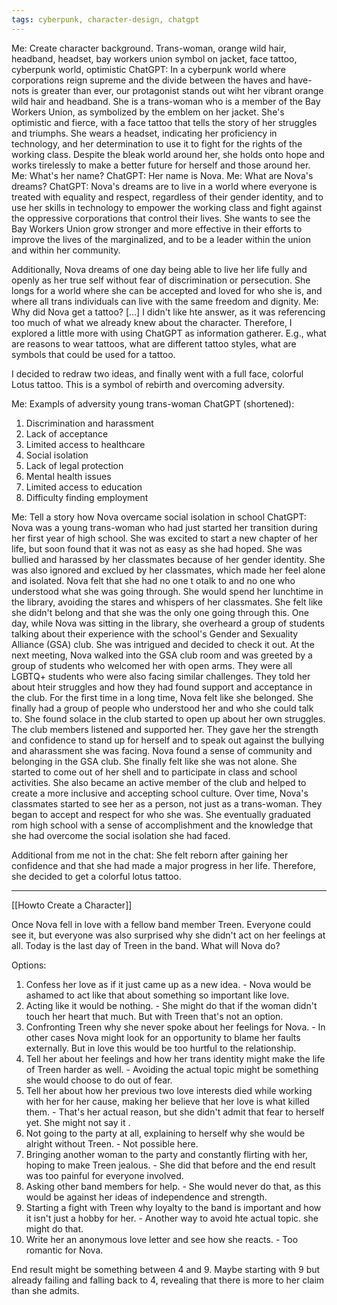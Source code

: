 ```yaml
---
tags: cyberpunk, character-design, chatgpt
---
```


Me: Create character background. Trans-woman, orange wild hair, headband, headset, bay workers union symbol on jacket, face tattoo, cyberpunk world, optimistic
ChatGPT: In a cyberpunk world where corporations reign supreme and the divide between the haves and have-nots is greater than ever, our protagonist stands out wiht her vibrant orange wild hair and headband. She is a trans-woman who is a member of the Bay Workers Union, as symbolized by the emblem on her jacket. She's optimistic and fierce, with a face tattoo that tells the story of her struggles and triumphs. She wears a headset, indicating her proficiency in technology, and her determination to use it to fight for the rights of the working class. Despite the bleak world around her, she holds onto hope and works tirelessly to make a better future for herself and those around her.
Me: What's her name?
ChatGPT: Her name is Nova.
Me: What are Nova's dreams?
ChatGPT: Nova's dreams are to live in a world where everyone is treated with equality and respect, regardless of their gender identity, and to use her skills in technology to empower the working class and fight against the oppressive corporations that control their lives. She wants to see the Bay Workers Union grow stronger and more effective in their efforts to improve the lives of the marginalized, and to be a leader within the union and within her community.

Additionally, Nova dreams of one day being able to live her life fully and openly as her true self without fear of discrimination or persecution. She longs for a world where she can be accepted and loved for who she is, and where all trans individuals can live with the same freedom and dignity.
Me: Why did Nova get a tattoo?
[...] I didn't like hte answer, as it was referencing too much of what we already knew about the character. Therefore, I explored a little more with using ChatGPT as information gatherer. E.g., what are reasons to wear tattoos, what are different tattoo styles, what are symbols that could be used for a tattoo.

I decided to redraw two ideas, and finally went with a full face, colorful Lotus tattoo. This is a symbol of rebirth and overcoming adversity.

Me: Exampls of adversity young trans-woman
ChatGPT (shortened):
 1. Discrimination and harassment
 2. Lack of acceptance
 3. Limited access to healthcare
 4. Social isolation
 5. Lack of legal protection
 6. Mental health issues
 7. Limited access to education
 8. Difficulty finding employment

Me: Tell a story how Nova overcame social isolation in school
ChatGPT: Nova was a young trans-woman who had just started her transition during her first year of high school. She was excited to start a new chapter of her life, but soon found that it was not as easy as she had hoped. She was bullied and harassed by her classmates because of her gender identity. She was also ignored and exclued by her classmates, which made her feel alone and isolated.
Nova felt that she had no one t otalk to and no one who understood what she was going through. She would spend her lunchtime in the library, avoiding the stares and whispers of her classmates. She felt like she didn't belong and that she was the only one going through this.
One day, while Nova was sitting in the library, she overheard a group of students talking about their experience with the school's Gender and Sexuality Alliance (GSA) club. She was intrigued and decided to check it out.
At the next meeting, Nova walked into the GSA club room and was greeted by a group of students who welcomed her with open arms. They were all LGBTQ+ students who were also facing similar challenges. They told her about hteir struggles and how they had found support and acceptance in the club.
For the first time in a long time, Nova felt like she belonged. She finally had a group of people who understood her and who she could talk to. She found solace in the club started to open up about her own struggles. The club members listened and supported her. They gave her the strength and confidence to stand up for herself and to speak out against the bullying and aharassment she was facing.
Nova found a sense of community and belonging in the GSA club. She finally felt like she was not alone. She started to come out of her shell and to participate in class and school activities. She also became an active member of the club and helped to create a more inclusive and accepting school culture.
Over time, Nova's classmates started to see her as a person, not just as a trans-woman. They began to accept and respect for who she was. She eventually graduated rom high school with a sense of accomplishment and the knowledge that she had overcome the social isolation she had faced.


Additional from me not in the chat:
She felt reborn after gaining her confidence and that she had made a major progress in her life. Therefore, she decided to get a colorful lotus tattoo.


---

[[Howto Create a Character]]

Once Nova fell in love with a fellow band member Treen. Everyone could see it, but everyone was also surprised why she didn't act on her feelings at all. Today is the last day of Treen in the band. What will Nova do?

Options:
 1. Confess her love as if it just came up as a new idea. - Nova would be ashamed to act like that about something so important like love.
 2. Acting like it would be nothing. - She might do that if the woman didn't touch her heart that much. But with Treen that's not an option.
 3. Confronting Treen why she never spoke about her feelings for Nova. - In other cases Nova might look for an opportunity to blame her faults externally. But in love this would be too hurtful to the relationship.
 4. Tell her about her feelings and how her trans identity might make the life of Treen harder as well. - Avoiding the actual topic might be something she would choose to do out of fear.
 5. Tell her about how her previous two love interests died while working with her for her cause, making her believe that her love is what killed them. - That's her actual reason, but she didn't admit that fear to herself yet. She might not say it .
 6. Not going to the party at all, explaining to herself why she would be alright without Treen. - Not possible here.
 7. Bringing another woman to the party and constantly flirting with her, hoping to make Treen jealous. - She did that before and the end result was too painful for everyone involved.
 8. Asking other band members for help. - She would never do that, as this would be against her ideas of independence and strength.
 9. Starting a fight with Treen why loyalty to the band is important and how it isn't just a hobby for her. - Another way to avoid hte actual topic. she might do that.
 10. Write her an anonymous love letter and see how she reacts. - Too romantic for Nova.

End result might be something between 4 and 9. Maybe starting with 9 but already failing and falling back to 4, revealing that there is more to her claim than she admits.